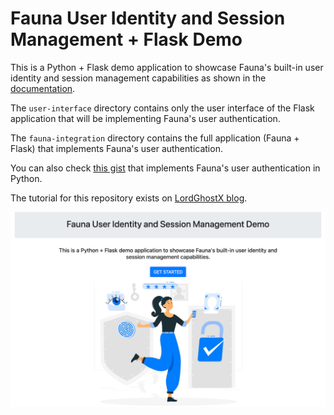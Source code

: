 # Fauna User Identity and Session Management + Flask Demo

This is a Python + Flask demo application to showcase Fauna's built-in user identity and session management capabilities as shown in the [documentation](https://docs.fauna.com/fauna/current/tutorials/authentication/user).

The `user-interface` directory contains only the user interface of the Flask application that will be implementing Fauna's user authentication.

The `fauna-integration` directory contains the full application (Fauna + Flask) that implements Fauna's user authentication.

You can also check [this gist](https://gist.github.com/LordGhostX/9d70357f9803904506939ab6f4bb3a9a) that implements Fauna's user authentication in Python.

The tutorial for this repository exists on [LordGhostX blog](https://dev.to/lordghostx/managing-user-authentication-and-sessions-with-fauna-and-flask-5h5h).

![demo preview](preview.png)
